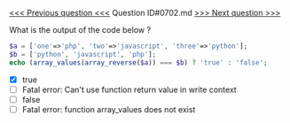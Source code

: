 [<<< Previous question <<<](0701.md)  Question ID#0702.md  [>>> Next question >>>](0703.md) 

What is the output of the code below ?

```php
$a = ['one'=>'php', 'two'=>'javascript', 'three'=>'python'];
$b = ['python', 'javascript', 'php'];
echo (array_values(array_reverse($a)) === $b) ? 'true' : 'false';
```

- [x] true
- [ ] Fatal error: Can't use function return value in write context
- [ ] false
- [ ] Fatal error:  function array_values does not exist
